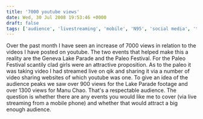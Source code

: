 ```yaml
---
title: '7000 youtube views'
date: Wed, 30 Jul 2008 19:53:46 +0000
draft: false
tags: ['audience', 'livestreaming', 'mobile', 'N95', 'social media', 'tech related', 'youtube']
---
```


Over the past month I have seen an increase of 7000 views in relation to the videos I have posted on youtube. The two events that helped make this a reality are the Geneva Lake Parade and the Paleo Festival. For the Paleo Festival scantily clad girls were an attractive proposition. As to the paleo it was taking video I had streamed live on qik and sharing it via a number of video sharing websites of which youtube was one. To give an idea of the audience peaks we saw over 900 views for the Lake Parade footage and over 1300 views for Manu Chao. That's a respectable audience. The question is whether there are any events you would like me to cover (via live streaming from a mobile phone) and whether that would attract a big enough audience.